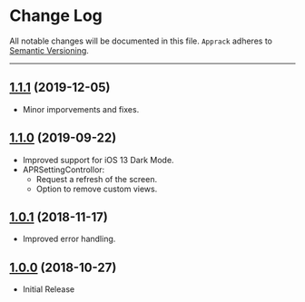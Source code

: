 # Change Log
All notable changes will be documented in this file.
`Apprack` adheres to [Semantic Versioning](http://semver.org/).

--- 

## [1.1.1](https://github.com/apprack/apprack-ios-sdk/releases/tag/1.1.1) (2019-12-05)

* Minor imporvements and fixes.

## [1.1.0](https://github.com/apprack/apprack-ios-sdk/releases/tag/1.0.1) (2019-09-22)

* Improved support for iOS 13 Dark Mode.
* APRSettingControllor: 
  * Request a refresh of the screen.
  * Option to remove custom views.

## [1.0.1](https://github.com/apprack/apprack-ios-sdk/releases/tag/1.0.1) (2018-11-17)

* Improved error handling.

## [1.0.0](https://github.com/apprack/apprack-ios-sdk/releases/tag/1.0.0) (2018-10-27)

* Initial Release

